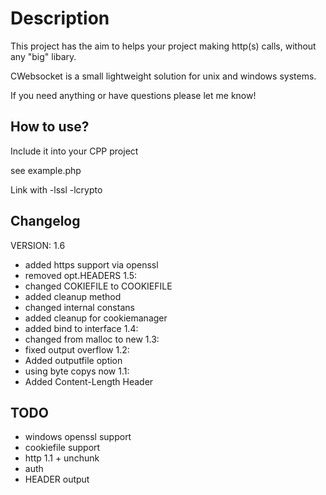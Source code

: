 Description
===========
This project has the aim to helps your project making http(s) calls, without any "big" libary.

CWebsocket is a small lightweight solution for unix and windows systems.

If you need anything or have questions please let me know!

How to use?
-----------
Include it into your CPP project

see example.php

Link with -lssl -lcrypto



Changelog
---------
VERSION: 1.6
* added https support via openssl
* removed opt.HEADERS
1.5:
* changed COKIEFILE to COOKIEFILE
* added cleanup method
* changed internal constans
* added cleanup for cookiemanager
* added bind to interface
1.4:
* changed from malloc to new
1.3:
* fixed output overflow
1.2:
* Added outputfile option
* using byte copys now 
1.1:
* Added Content-Length Header

TODO
----
* windows openssl support
* cookiefile support       
* http 1.1 + unchunk
* auth
* HEADER output